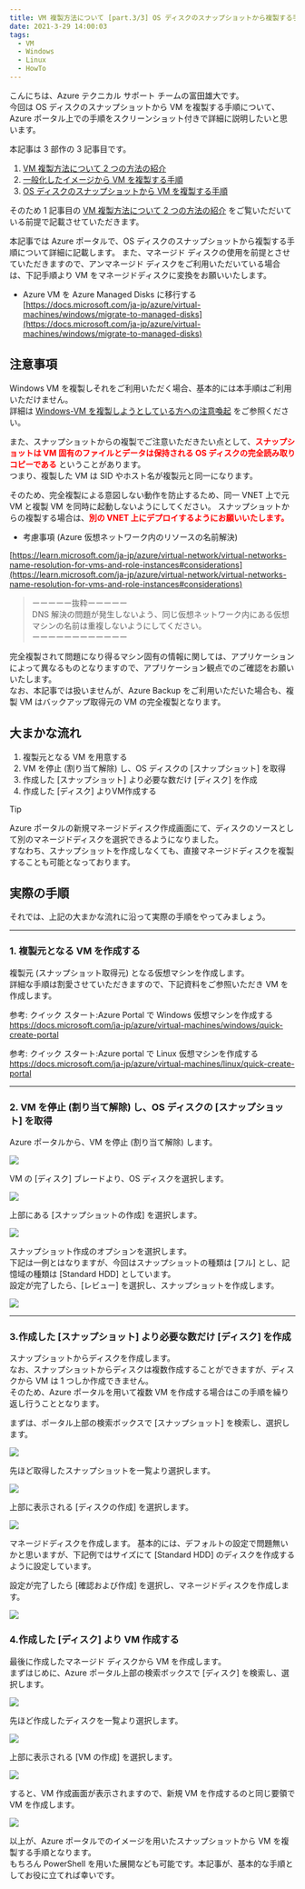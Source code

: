 ```yaml
---
title: VM 複製方法について [part.3/3] OS ディスクのスナップショットから複製する手順
date: 2021-3-29 14:00:03
tags:
  - VM
  - Windows
  - Linux
  - HowTo
---
```


こんにちは、Azure テクニカル サポート チームの富田雄大です。  
今回は OS ディスクのスナップショットから VM を複製する手順について、Azure ポータル上での手順をスクリーンショット付きで詳細に説明したいと思います。  

本記事は 3 部作の 3 記事目です。
 1. [VM 複製方法について 2 つの方法の紹介](https://jpaztech.github.io/blog/vm/vm-replica-1)
 2. [一般化したイメージから VM を複製する手順](https://jpaztech.github.io/blog/vm/vm-replica-2)
 3. [OS ディスクのスナップショットから VM を複製する手順](https://jpaztech.github.io/blog/vm/vm-replica-3)


そのため 1 記事目の [VM 複製方法について 2 つの方法の紹介](https://jpaztech.github.io/blog/vm/vm-replica-1) をご覧いただいている前提で記載させていただきます。  

本記事では Azure ポータルで、OS ディスクのスナップショットから複製する手順について詳細に記載します。
また、マネージド ディスクの使用を前提とさせていただきますので、アンマネージド ディスクをご利用いただいている場合は、下記手順より VM をマネージドディスクに変換をお願いいたします。

- Azure VM を Azure Managed Disks に移行する  
[https://docs.microsoft.com/ja-jp/azure/virtual-machines/windows/migrate-to-managed-disks](https://docs.microsoft.com/ja-jp/azure/virtual-machines/windows/migrate-to-managed-disks)

## 注意事項

Windows VM を複製しそれをご利用いただく場合、基本的には本手順はご利用いただけません。  
詳細は [Windows-VM を複製しようとしている方への注意喚起](https://jpaztech.github.io/blog/vm/vm-replica-1/#Windows-VMを複製しようとしている方への注意喚起) をご参照ください。  

また、スナップショットからの複製でご注意いただきたい点として、<span style="color:red">**スナップショットは VM 固有のファイルとデータは保持される OS ディスクの完全読み取りコピーである**</span> ということがあります。  
つまり、複製した VM は SID やホスト名が複製元と同一になります。 

そのため、完全複製による意図しない動作を防止するため、同一 VNET 上で元 VM と複製 VM を同時に起動しないようにしてください。
スナップショットからの複製する場合は、<span style="color:red">**別の VNET 上にデプロイするようにお願いいたします。**</span>

- 考慮事項 (Azure 仮想ネットワーク内のリソースの名前解決)

[https://learn.microsoft.com/ja-jp/azure/virtual-network/virtual-networks-name-resolution-for-vms-and-role-instances#considerations](https://learn.microsoft.com/ja-jp/azure/virtual-network/virtual-networks-name-resolution-for-vms-and-role-instances#considerations)

>ーーーーー抜粋ーーーーー  
>DNS 解決の問題が発生しないよう、同じ仮想ネットワーク内にある仮想マシンの名前は重複しないようにしてください。  
>ーーーーーーーーーーーー  

完全複製されて問題になり得るマシン固有の情報に関しては、アプリケーションによって異なるものとなりますので、アプリケーション観点でのご確認をお願いいたします。  
なお、本記事では扱いませんが、Azure Backup をご利用いただいた場合も、複製 VM はバックアップ取得元の VM の完全複製となります。  

## 大まかな流れ

1. 複製元となる VM を用意する
2. VM を停止 (割り当て解除) し、OS ディスクの [スナップショット] を取得
3. 作成した [スナップショット] より必要な数だけ [ディスク] を作成
4. 作成した [ディスク] よりVM作成する

>[!TIP]
>Azure ポータルの新規マネージドディスク作成画面にて、ディスクのソースとして別のマネージドディスクを選択できるようになりました。  
>すなわち、スナップショットを作成しなくても、直接マネージドディスクを複製することも可能となっております。

## 実際の手順

それでは、上記の大まかな流れに沿って実際の手順をやってみましょう。  

---
### 1. 複製元となる VM を作成する

複製元 (スナップショット取得元) となる仮想マシンを作成します。  
詳細な手順は割愛させていただきますので、下記資料をご参照いただき VM を作成します。  

参考: クイック スタート:Azure Portal で Windows 仮想マシンを作成する  
https://docs.microsoft.com/ja-jp/azure/virtual-machines/windows/quick-create-portal

参考: クイック スタート:Azure portal で Linux 仮想マシンを作成する  
https://docs.microsoft.com/ja-jp/azure/virtual-machines/linux/quick-create-portal

---
### 2. VM を停止 (割り当て解除) し、OS ディスクの [スナップショット] を取得

Azure ポータルから、VM を停止 (割り当て解除) します。

![](./vm-replica-3/snp-010.png) 

VM の [ディスク] ブレードより、OS ディスクを選択します。

![](./vm-replica-3/snp-020.png) 

上部にある [スナップショットの作成] を選択します。

![](./vm-replica-3/snp-030.png) 

スナップショット作成のオプションを選択します。  
下記は一例とはなりますが、今回はスナップショットの種類は [フル] とし、記憶域の種類は [Standard HDD] としています。  
設定が完了したら、[レビュー] を選択し、スナップショットを作成します。

![](./vm-replica-3/snp-040.png) 

---
### 3.作成した [スナップショット] より必要な数だけ [ディスク] を作成

スナップショットからディスクを作成します。  
なお、スナップショットからディスクは複数作成することができますが、ディスクから VM は 1 つしか作成できません。  
そのため、Azure ポータルを用いて複数 VM を作成する場合はこの手順を繰り返し行うこととなります。

まずは、ポータル上部の検索ボックスで [スナップショット] を検索し、選択します。

![](./vm-replica-3/snp-050.png)

先ほど取得したスナップショットを一覧より選択します。

![](./vm-replica-3/snp-060.png) 

上部に表示される [ディスクの作成] を選択します。 

![](./vm-replica-3/snp-070.png)

マネージドディスクを作成します。
基本的には、デフォルトの設定で問題無いかと思いますが、下記例ではサイズにて [Standard HDD] のディスクを作成するように設定しています。  

設定が完了したら [確認および作成] を選択し、マネージドディスクを作成します。

![](./vm-replica-3/snp-080.png) 

### 4.作成した [ディスク] より VM 作成する

最後に作成したマネージド ディスクから VM を作成します。  
まずはじめに、Azure ポータル上部の検索ボックスで [ディスク] を検索し、選択します。

![](./vm-replica-3/snp-090.png) 

先ほど作成したディスクを一覧より選択します。

![](./vm-replica-3/snp-100.png) 

上部に表示される [VM の作成] を選択します。

![](./vm-replica-3/snp-110.png) 

すると、VM 作成画面が表示されますので、新規 VM を作成するのと同じ要領で VM を作成します。

![](./vm-replica-3/snp-120.png) 

以上が、Azure ポータルでのイメージを用いたスナップショットから VM を複製する手順となります。  
もちろん PowerShell を用いた展開なども可能です。本記事が、基本的な手順としてお役に立てれば幸いです。
